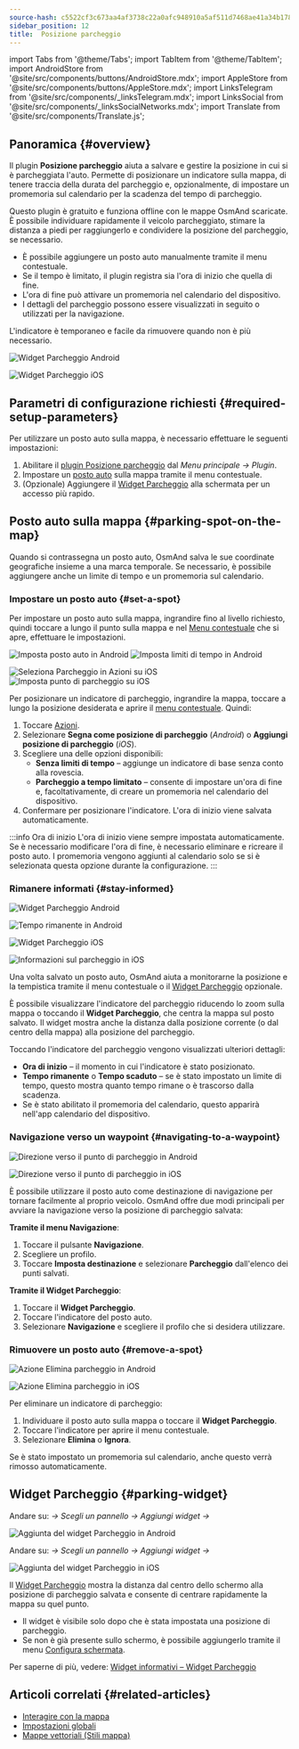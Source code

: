 ```yaml
---
source-hash: c5522cf3c673aa4af3738c22a0afc948910a5af511d7468ae41a34b1784474ea
sidebar_position: 12
title:  Posizione parcheggio
---
```

import Tabs from '@theme/Tabs';
import TabItem from '@theme/TabItem';
import AndroidStore from '@site/src/components/buttons/AndroidStore.mdx';
import AppleStore from '@site/src/components/buttons/AppleStore.mdx';
import LinksTelegram from '@site/src/components/_linksTelegram.mdx';
import LinksSocial from '@site/src/components/_linksSocialNetworks.mdx';
import Translate from '@site/src/components/Translate.js';



## Panoramica {#overview}

Il plugin **Posizione parcheggio** aiuta a salvare e gestire la posizione in cui si è parcheggiata l'auto. Permette di posizionare un indicatore sulla mappa, di tenere traccia della durata del parcheggio e, opzionalmente, di impostare un promemoria sul calendario per la scadenza del tempo di parcheggio.

Questo plugin è gratuito e funziona offline con le mappe OsmAnd scaricate. È possibile individuare rapidamente il veicolo parcheggiato, stimare la distanza a piedi per raggiungerlo e condividere la posizione del parcheggio, se necessario.

- È possibile aggiungere un posto auto manualmente tramite il menu contestuale.
- Se il tempo è limitato, il plugin registra sia l'ora di inizio che quella di fine.
- L'ora di fine può attivare un promemoria nel calendario del dispositivo.
- I dettagli del parcheggio possono essere visualizzati in seguito o utilizzati per la navigazione.

L'indicatore è temporaneo e facile da rimuovere quando non è più necessario.

<Tabs groupId="operating-systems" queryString="current-os">

<TabItem value="android" label="Android">

![Widget Parcheggio Android](@site/static/img/plugins/parking/parking_widget_android.png)

</TabItem>

<TabItem value="ios" label="iOS">

![Widget Parcheggio iOS](@site/static/img/plugins/parking/parking_widget_ios.png)

</TabItem>

</Tabs>


## Parametri di configurazione richiesti {#required-setup-parameters}

Per utilizzare un posto auto sulla mappa, è necessario effettuare le seguenti impostazioni:

1. Abilitare il [plugin Posizione parcheggio](../plugins/index.md#enable--disable) dal *Menu principale → Plugin*.  
2. Impostare un [posto auto](#set-a-spot) sulla mappa tramite il menu contestuale.
3. (Opzionale) Aggiungere il [Widget Parcheggio](#parking-widget) alla schermata per un accesso più rapido.  


## Posto auto sulla mappa {#parking-spot-on-the-map}

Quando si contrassegna un posto auto, OsmAnd salva le sue coordinate geografiche insieme a una marca temporale. Se necessario, è possibile aggiungere anche un limite di tempo e un promemoria sul calendario.


### Impostare un posto auto {#set-a-spot}

Per impostare un posto auto sulla mappa, ingrandire fino al livello richiesto, quindi toccare a lungo il punto sulla mappa e nel [Menu contestuale](../map/map-context-menu.md) che si apre, effettuare le impostazioni.

<Tabs groupId="operating-systems" queryString="current-os">

<TabItem value="android" label="Android">

![Imposta posto auto in Android](@site/static/img/plugins/parking/and_set_p_point_limit.png) ![Imposta limiti di tempo in Android](@site/static/img/plugins/parking/and_set_p_point4_.png)

</TabItem>

<TabItem value="ios" label="iOS">

![Seleziona Parcheggio in Azioni su iOS](@site/static/img/plugins/parking/ios_set_p_point2.png)  ![Imposta punto di parcheggio su iOS](@site/static/img/plugins/parking/ios_set_p_point3_-2.png)

</TabItem>

</Tabs>

Per posizionare un indicatore di parcheggio, ingrandire la mappa, toccare a lungo la posizione desiderata e aprire il [menu contestuale](../map/map-context-menu.md). Quindi:

1. Toccare [Azioni](../map/map-context-menu#actions).
2. Selezionare **Segna come posizione di parcheggio** (*Android*) o **Aggiungi posizione di parcheggio** (*iOS*).
3. Scegliere una delle opzioni disponibili:
   - **Senza limiti di tempo** – aggiunge un indicatore di base senza conto alla rovescia.
   - **Parcheggio a tempo limitato** – consente di impostare un'ora di fine e, facoltativamente, di creare un promemoria nel calendario del dispositivo.
4. Confermare per posizionare l'indicatore. L'ora di inizio viene salvata automaticamente.

:::info Ora di inizio
L'ora di inizio viene sempre impostata automaticamente. Se è necessario modificare l'ora di fine, è necessario eliminare e ricreare il posto auto. I promemoria vengono aggiunti al calendario solo se si è selezionata questa opzione durante la configurazione.
:::


### Rimanere informati {#stay-informed}

<Tabs groupId="operating-systems" queryString="current-os">

<TabItem value="android" label="Android">

![Widget Parcheggio Android](@site/static/img/plugins/parking/parking_widget_android.png)

![Tempo rimanente in Android](@site/static/img/plugins/parking/and_parking_info_left.png)

</TabItem>

<TabItem value="ios" label="iOS">

![Widget Parcheggio iOS](@site/static/img/plugins/parking/parking_widget_ios.png)

![Informazioni sul parcheggio in iOS](@site/static/img/plugins/parking/ios_parking_info.png)


</TabItem>

</Tabs>

Una volta salvato un posto auto, OsmAnd aiuta a monitorarne la posizione e la tempistica tramite il menu contestuale o il [Widget Parcheggio](#parking-widget) opzionale.

È possibile visualizzare l'indicatore del parcheggio riducendo lo zoom sulla mappa o toccando il **Widget Parcheggio**, che centra la mappa sul posto salvato. Il widget mostra anche la distanza dalla posizione corrente (o dal centro della mappa) alla posizione del parcheggio.

Toccando l'indicatore del parcheggio vengono visualizzati ulteriori dettagli:

- **Ora di inizio** – il momento in cui l'indicatore è stato posizionato.
- **Tempo rimanente** o **Tempo scaduto** – se è stato impostato un limite di tempo, questo mostra quanto tempo rimane o è trascorso dalla scadenza.
- Se è stato abilitato il promemoria del calendario, questo apparirà nell'app calendario del dispositivo.


### Navigazione verso un waypoint {#navigating-to-a-waypoint}

<Tabs groupId="operating-systems" queryString="current-os">

<TabItem value="android" label="Android">

![Direzione verso il punto di parcheggio in Android](@site/static/img/plugins/parking/and_navigating_to_parking.png)

</TabItem>

<TabItem value="ios" label="iOS">

![Direzione verso il punto di parcheggio in iOS](@site/static/img/plugins/parking/ios_going_to_parking.png)

</TabItem>

</Tabs>

È possibile utilizzare il posto auto come destinazione di navigazione per tornare facilmente al proprio veicolo. OsmAnd offre due modi principali per avviare la navigazione verso la posizione di parcheggio salvata:

**Tramite il menu Navigazione**:

  1. Toccare il pulsante **Navigazione**.  
  2. Scegliere un profilo.  
  3. Toccare **Imposta destinazione** e selezionare **Parcheggio** dall'elenco dei punti salvati.

**Tramite il Widget Parcheggio**:

  1. Toccare il **Widget Parcheggio**.  
  2. Toccare l'indicatore del posto auto.  
  3. Selezionare **Navigazione** e scegliere il profilo che si desidera utilizzare.


### Rimuovere un posto auto {#remove-a-spot}

<Tabs groupId="operating-systems" queryString="current-os">

<TabItem value="android" label="Android">

![Azione Elimina parcheggio in Android](@site/static/img/map/context_menu_limited_parking.png)

</TabItem>

<TabItem value="ios" label="iOS">

<!-- ![Action Delete Parking in Android](@site/static/img/map/context_menu_limited_parking.png) -->
  
![Azione Elimina parcheggio in iOS](@site/static/img/map/context_menu_limited_parking_ios.png)

</TabItem>

</Tabs>

Per eliminare un indicatore di parcheggio:

1. Individuare il posto auto sulla mappa o toccare il **Widget Parcheggio**.
2. Toccare l'indicatore per aprire il menu contestuale.
3. Selezionare **Elimina** o **Ignora**.

Se è stato impostato un promemoria sul calendario, anche questo verrà rimosso automaticamente.


## Widget Parcheggio {#parking-widget}

<Tabs groupId="operating-systems" queryString="current-os">

<TabItem value="android" label="Android">

Andare su: *<Translate android="true" ids="shared_string_menu,map_widget_config"/> → Scegli un pannello → Aggiungi widget → <Translate android="true" ids="map_widget_parking"/>*  

![Aggiunta del widget Parcheggio in Android](@site/static/img/plugins/parking/and_adding_parking_widget_andr.png)

</TabItem>

<TabItem value="ios" label="iOS">

Andare su: *<Translate ios="true" ids="shared_string_menu,layer_map_appearance"/> → Scegli un pannello → Aggiungi widget → <Translate ios="true" ids="parking_place"/>*  

![Aggiunta del widget Parcheggio in iOS](@site/static/img/plugins/parking/ios_adding_parking_widget-2.png)

</TabItem>

</Tabs>

Il [Widget Parcheggio](../widgets/info-widgets.md#parking-widget) mostra la distanza dal centro dello schermo alla posizione di parcheggio salvata e consente di centrare rapidamente la mappa su quel punto.

- Il widget è visibile solo dopo che è stata impostata una posizione di parcheggio.
- Se non è già presente sullo schermo, è possibile aggiungerlo tramite il menu [Configura schermata](../widgets/configure-screen.md).

Per saperne di più, vedere: [Widget informativi – Widget Parcheggio](https://osmand.net/docs/user/widgets/info-widgets#parking-widget)


## Articoli correlati {#related-articles}

- [Interagire con la mappa](../../user/map/interact-with-map.md)
- [Impostazioni globali](../../user/personal/global-settings.md)
- [Mappe vettoriali (Stili mappa)](../../user/map/vector-maps.md)